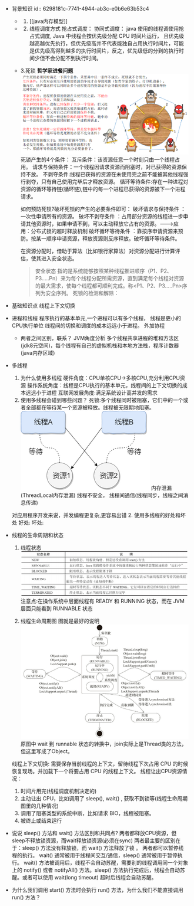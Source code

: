 - 背景知识
  id:: 6298181c-7741-4944-ab3c-e0b6e63b53c4
	- 1. [[java内存模型]]
	- 2. 线程调度方式
	  抢占式调度：
	  协同式调度：
	  java 使用的线程调使用抢占式调度, Java 中线程会按优先级分配 CPU 时间片运行， 且优先级越高越优先执行，但优先级高并不代表能独自占用执行时间片，可能是优先级高得到越多的执行时间片，反之，优先级低的分到的执行时间少但不会分配不到执行时间。
	- 3.死锁
	  **哲学家进餐问题**
	  ![image.png](../assets/image_1654151519921_0.png) 
	  死锁产生的4个条件：
	  互斥条件：该资源任意一个时刻只由一个线程占用。
	  请求与保持条件：一个线程因请求资源而阻塞时，对已获得的资源保持不放。
	  不剥夺条件:线程已获得的资源在未使用完之前不能被其他线程强行剥夺，只有自己使用完毕后才释放资源。
	  循环等待条件:存在一种进程对资源的循环等待链(循环链),链中的每一个进程已获得的资源被下一个进程请求。
	  
	  如何预防死锁?破坏死锁的产生的必要条件即可：
	  破坏请求与保持条件 ：一次性申请所有的资源。
	  破坏不剥夺条件 ：占用部分资源的线程进一步申请其他资源时，如果申请不到，可以主动释放它占有的资源。--->应用：分布式锁的超时释放机制
	  破坏循环等待条件 ：靠按序申请资源来预防。按某一顺序申请资源，释放资源则反序释放。破坏循环等待条件。
	  
	  
	  在资源分配时，借助于算法（比如银行家算法）对资源分配进行计算评估，使其进入安全状态。
	  
	  >安全状态 指的是系统能够按照某种线程推进顺序（P1、P2、P3.....Pn）来为每个线程分配所需资源，直到满足每个线程对资源的最大需求，使每个线程都可顺利完成。称<P1、P2、P3.....Pn>序列为安全序列。
	  死锁的检测和解除：
- 基础知识点
  线程上下文切换
- 进程和线程
  程序执行的基本单元,一个进程可以有多个线程，
  线程是更小的CPU执行单位
  线程间的切换和调度的成本远远小于进程。
  外加协程
	- 两者之间区别，联系？
	  JVM角度分析
	  多个线程共享进程的堆和方法区(jdk8元空间)，每个线程有自己的虚拟机栈和本地方法栈，程序计数器(java内存区域)
- 多线程
  1. 为什么使用多线程
  硬件角度：CPU单核CPU->多核CPU,充分利用CPU资源
  操作系统角度：线程是CPU执行的基本单元，线程间的上下文切换的成本远远小于进程
  互联网发展角度:满足系统设计高并发的需求
  2. 使用多线程会碰到哪些问题？
  死锁:多个线程同时被阻塞，它们中的一个或者全部都在等待某一个资源被释放。线程被无限期地阻塞。
  ![image.png](../assets/image_1654138306792_0.png) 
  内存泄漏(ThreadLocal内存泄漏)
  线程不安全，
  线程间通信(线程同步，线程之间消息传递)
  
  对应用程序开发来说，并发编程更复杂,更容易出错
  2. 使用多线程的好处和坏处
  好处:
  坏处:
- 线程的生命周期和状态
  1. 线程状态
  ![image.png](../assets/image_1654136820182_0.png)
  注意点:在操作系统中层面线程有 READY 和 RUNNING 状态，而在 JVM 层面只能看到 RUNNABLE 状态
  
  2. 线程生命周期图
  图就是最好的说明
  ![image.png](../assets/image_1654136846423_0.png)
  原图中 wait 到 runnable 状态的转换中，join实际上是Thread类的方法，但这里写成了Object。
  
  线程上下文切换: 需要保存当前线程的上下文，留待线程下次占用 CPU 的时候恢复现场。并加载下一个将要占用 CPU 的线程上下文。
  线程让出CPU资源情况：
  1. 时间片用完(线程调度机制决定的)  
  2. 主动让出 CPU，比如调用了 sleep(), wait() , 获取不到锁等(线程生命周期图里的几种情况)
  3. 调用了阻塞类型的系统中断，比如请求 BIO，线程被阻塞。
  5. 被终止或结束运行
- 说说 sleep() 方法和 wait() 方法区别和共同点?
  两者都释放CPU资源，但sleep不释放锁资源，而wait释放锁资源(必须在sync)
  两者最主要的区别在于：sleep() 方法没有释放锁，而 wait() 方法释放了锁 。
  两者都可以暂停线程的执行。
  wait() 通常被用于线程间交互/通信，sleep() 通常被用于暂停执行。
  wait() 方法被调用后，线程不会自动苏醒，需要别的线程调用同一个对象上的 notify() 或者 notifyAll() 方法。sleep() 方法执行完成后，线程会自动苏醒。或者可以使用 wait(long timeout) 超时后线程会自动苏醒。
- 为什么我们调用 start() 方法时会执行 run() 方法，为什么我们不能直接调用 run() 方法？
